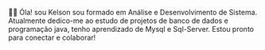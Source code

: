 👌🏾 Óla! sou Kelson sou formado em Análise e Desenvolvimento de Sistema. Atualmente
dedico-me ao estudo de projetos de banco de dados e programação java, tenho aprendizado
de Mysql e Sql-Server. Estou pronto para conectar e colaborar!
